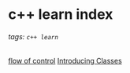 # c++ learn index
###### tags: `c++ learn`

[flow of control](/5wmtXTe3TSe9INxESSasbA)
[Introducing Classes](/W5sDdf_GQuG5cW3Kz9-Vvg)